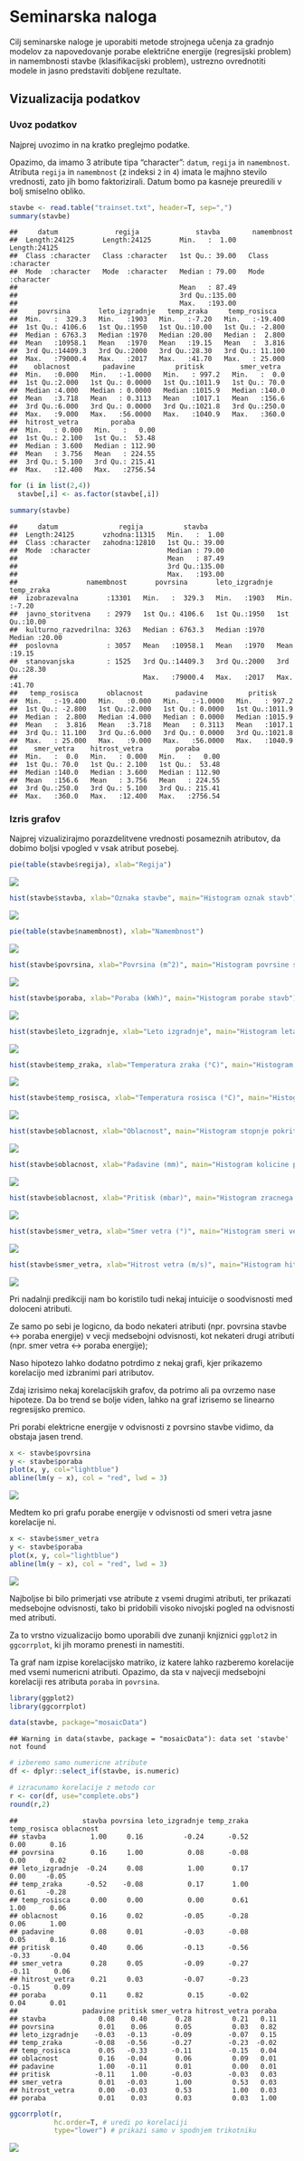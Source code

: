# Seminarska naloga

Cilj seminarske naloge je uporabiti metode strojnega učenja za gradnjo
modelov za napovedovanje porabe električne energije (regresijski
problem) in namembnosti stavbe (klasifikacijski problem), ustrezno
ovrednotiti modele in jasno predstaviti dobljene rezultate.

## Vizualizacija podatkov

### Uvoz podatkov

Najprej uvozimo in na kratko preglejmo podatke.

Opazimo, da imamo 3 atribute tipa “character”: `datum`, `regija` in
`namembnost`. Atributa `regija` in `namembnost` (z indeksi `2` in `4`)
imata le majhno stevilo vrednosti, zato jih bomo faktorizirali. Datum
bomo pa kasneje preuredili v bolj smiselno obliko.

``` r
stavbe <- read.table("trainset.txt", header=T, sep=",")
summary(stavbe)
```

    ##     datum              regija              stavba        namembnost       
    ##  Length:24125       Length:24125       Min.   :  1.00   Length:24125      
    ##  Class :character   Class :character   1st Qu.: 39.00   Class :character  
    ##  Mode  :character   Mode  :character   Median : 79.00   Mode  :character  
    ##                                        Mean   : 87.49                     
    ##                                        3rd Qu.:135.00                     
    ##                                        Max.   :193.00                     
    ##     povrsina       leto_izgradnje   temp_zraka     temp_rosisca    
    ##  Min.   :  329.3   Min.   :1903   Min.   :-7.20   Min.   :-19.400  
    ##  1st Qu.: 4106.6   1st Qu.:1950   1st Qu.:10.00   1st Qu.: -2.800  
    ##  Median : 6763.3   Median :1970   Median :20.00   Median :  2.800  
    ##  Mean   :10958.1   Mean   :1970   Mean   :19.15   Mean   :  3.816  
    ##  3rd Qu.:14409.3   3rd Qu.:2000   3rd Qu.:28.30   3rd Qu.: 11.100  
    ##  Max.   :79000.4   Max.   :2017   Max.   :41.70   Max.   : 25.000  
    ##    oblacnost        padavine          pritisk         smer_vetra   
    ##  Min.   :0.000   Min.   :-1.0000   Min.   : 997.2   Min.   :  0.0  
    ##  1st Qu.:2.000   1st Qu.: 0.0000   1st Qu.:1011.9   1st Qu.: 70.0  
    ##  Median :4.000   Median : 0.0000   Median :1015.9   Median :140.0  
    ##  Mean   :3.718   Mean   : 0.3113   Mean   :1017.1   Mean   :156.6  
    ##  3rd Qu.:6.000   3rd Qu.: 0.0000   3rd Qu.:1021.8   3rd Qu.:250.0  
    ##  Max.   :9.000   Max.   :56.0000   Max.   :1040.9   Max.   :360.0  
    ##  hitrost_vetra        poraba       
    ##  Min.   : 0.000   Min.   :   0.00  
    ##  1st Qu.: 2.100   1st Qu.:  53.48  
    ##  Median : 3.600   Median : 112.90  
    ##  Mean   : 3.756   Mean   : 224.55  
    ##  3rd Qu.: 5.100   3rd Qu.: 215.41  
    ##  Max.   :12.400   Max.   :2756.54

``` r
for (i in list(2,4))
  stavbe[,i] <- as.factor(stavbe[,i])

summary(stavbe)
```

    ##     datum               regija          stavba      
    ##  Length:24125       vzhodna:11315   Min.   :  1.00  
    ##  Class :character   zahodna:12810   1st Qu.: 39.00  
    ##  Mode  :character                   Median : 79.00  
    ##                                     Mean   : 87.49  
    ##                                     3rd Qu.:135.00  
    ##                                     Max.   :193.00  
    ##                 namembnost       povrsina       leto_izgradnje   temp_zraka   
    ##  izobrazevalna       :13301   Min.   :  329.3   Min.   :1903   Min.   :-7.20  
    ##  javno_storitvena    : 2979   1st Qu.: 4106.6   1st Qu.:1950   1st Qu.:10.00  
    ##  kulturno_razvedrilna: 3263   Median : 6763.3   Median :1970   Median :20.00  
    ##  poslovna            : 3057   Mean   :10958.1   Mean   :1970   Mean   :19.15  
    ##  stanovanjska        : 1525   3rd Qu.:14409.3   3rd Qu.:2000   3rd Qu.:28.30  
    ##                               Max.   :79000.4   Max.   :2017   Max.   :41.70  
    ##   temp_rosisca       oblacnost        padavine          pritisk      
    ##  Min.   :-19.400   Min.   :0.000   Min.   :-1.0000   Min.   : 997.2  
    ##  1st Qu.: -2.800   1st Qu.:2.000   1st Qu.: 0.0000   1st Qu.:1011.9  
    ##  Median :  2.800   Median :4.000   Median : 0.0000   Median :1015.9  
    ##  Mean   :  3.816   Mean   :3.718   Mean   : 0.3113   Mean   :1017.1  
    ##  3rd Qu.: 11.100   3rd Qu.:6.000   3rd Qu.: 0.0000   3rd Qu.:1021.8  
    ##  Max.   : 25.000   Max.   :9.000   Max.   :56.0000   Max.   :1040.9  
    ##    smer_vetra    hitrost_vetra        poraba       
    ##  Min.   :  0.0   Min.   : 0.000   Min.   :   0.00  
    ##  1st Qu.: 70.0   1st Qu.: 2.100   1st Qu.:  53.48  
    ##  Median :140.0   Median : 3.600   Median : 112.90  
    ##  Mean   :156.6   Mean   : 3.756   Mean   : 224.55  
    ##  3rd Qu.:250.0   3rd Qu.: 5.100   3rd Qu.: 215.41  
    ##  Max.   :360.0   Max.   :12.400   Max.   :2756.54

### Izris grafov

Najprej vizualizirajmo porazdelitvene vrednosti posameznih atributov, da
dobimo boljsi vpogled v vsak atribut posebej.

``` r
pie(table(stavbe$regija), xlab="Regija")
```

![](README_files/figure-markdown_github/unnamed-chunk-2-1.png)

``` r
hist(stavbe$stavba, xlab="Oznaka stavbe", main="Histogram oznak stavb")
```

![](README_files/figure-markdown_github/unnamed-chunk-2-2.png)

``` r
pie(table(stavbe$namembnost), xlab="Namembnost")
```

![](README_files/figure-markdown_github/unnamed-chunk-2-3.png)

``` r
hist(stavbe$povrsina, xlab="Povrsina (m^2)", main="Histogram povrsine stavb")
```

![](README_files/figure-markdown_github/unnamed-chunk-2-4.png)

``` r
hist(stavbe$poraba, xlab="Poraba (kWh)", main="Histogram porabe stavb")
```

![](README_files/figure-markdown_github/unnamed-chunk-2-5.png)

``` r
hist(stavbe$leto_izgradnje, xlab="Leto izgradnje", main="Histogram leta izgradnje stavb")
```

![](README_files/figure-markdown_github/unnamed-chunk-2-6.png)

``` r
hist(stavbe$temp_zraka, xlab="Temperatura zraka (°C)", main="Histogram temperature zraka")
```

![](README_files/figure-markdown_github/unnamed-chunk-2-7.png)

``` r
hist(stavbe$temp_rosisca, xlab="Temperatura rosisca (°C)", main="Histogram temperature rosisca")
```

![](README_files/figure-markdown_github/unnamed-chunk-2-8.png)

``` r
hist(stavbe$oblacnost, xlab="Oblacnost", main="Histogram stopnje pokritosti neba z oblaki")
```

![](README_files/figure-markdown_github/unnamed-chunk-2-9.png)

``` r
hist(stavbe$oblacnost, xlab="Padavine (mm)", main="Histogram kolicine padavin")
```

![](README_files/figure-markdown_github/unnamed-chunk-2-10.png)

``` r
hist(stavbe$oblacnost, xlab="Pritisk (mbar)", main="Histogram zracnega pritiska")
```

![](README_files/figure-markdown_github/unnamed-chunk-2-11.png)

``` r
hist(stavbe$smer_vetra, xlab="Smer vetra (°)", main="Histogram smeri vetra")
```

![](README_files/figure-markdown_github/unnamed-chunk-2-12.png)

``` r
hist(stavbe$smer_vetra, xlab="Hitrost vetra (m/s)", main="Histogram hitrosti vetra")
```

![](README_files/figure-markdown_github/unnamed-chunk-2-13.png)

Pri nadalnji predikciji nam bo koristilo tudi nekaj intuicije o
soodvisnosti med doloceni atributi.

Ze samo po sebi je logicno, da bodo nekateri atributi (npr. povrsina
stavbe \<-> poraba energije) v vecji medsebojni odvisnosti, kot nekateri
drugi atributi (npr. smer vetra \<-> poraba energije);

Naso hipotezo lahko dodatno potrdimo z nekaj grafi, kjer prikazemo
korelacijo med izbranimi pari atributov.

Zdaj izrisimo nekaj korelacijskih grafov, da potrimo ali pa ovrzemo nase
hipoteze. Da bo trend se bolje viden, lahko na graf izrisemo se linearno
regresijsko premico.

Pri porabi elektricne energije v odvisnosti z povrsino stavbe vidimo, da
obstaja jasen trend.

``` r
x <- stavbe$povrsina
y <- stavbe$poraba
plot(x, y, col="lightblue")
abline(lm(y ~ x), col = "red", lwd = 3)
```

![](README_files/figure-markdown_github/unnamed-chunk-3-1.png)

Medtem ko pri grafu porabe energije v odvisnosti od smeri vetra jasne
korelacije ni.

``` r
x <- stavbe$smer_vetra
y <- stavbe$poraba
plot(x, y, col="lightblue")
abline(lm(y ~ x), col = "red", lwd = 3)
```

![](README_files/figure-markdown_github/unnamed-chunk-4-1.png)

Najboljse bi bilo primerjati vse atribute z vsemi drugimi atributi, ter
prikazati medsebojne odvisnosti, tako bi pridobili visoko nivojski
pogled na odvisnosti med atributi.

Za to vrstno vizualizacijo bomo uporabili dve zunanji knjiznici
`ggplot2` in `ggcorrplot`, ki jih moramo prenesti in namestiti.

Ta graf nam izpise korelacijsko matriko, iz katere lahko razberemo
korelacije med vsemi numericni atributi. Opazimo, da sta v najvecji
medsebojni korelaciji res atributa `poraba` in `povrsina`.

``` r
library(ggplot2)
library(ggcorrplot)

data(stavbe, package="mosaicData")
```

    ## Warning in data(stavbe, package = "mosaicData"): data set 'stavbe' not found

``` r
# izberemo samo numericne atribute
df <- dplyr::select_if(stavbe, is.numeric)

# izracunamo korelacije z metodo cor
r <- cor(df, use="complete.obs")
round(r,2)
```

    ##                stavba povrsina leto_izgradnje temp_zraka temp_rosisca oblacnost
    ## stavba           1.00     0.16          -0.24      -0.52         0.00      0.16
    ## povrsina         0.16     1.00           0.08      -0.08         0.00      0.02
    ## leto_izgradnje  -0.24     0.08           1.00       0.17         0.00     -0.05
    ## temp_zraka      -0.52    -0.08           0.17       1.00         0.61     -0.28
    ## temp_rosisca     0.00     0.00           0.00       0.61         1.00      0.06
    ## oblacnost        0.16     0.02          -0.05      -0.28         0.06      1.00
    ## padavine         0.08     0.01          -0.03      -0.08         0.05      0.16
    ## pritisk          0.40     0.06          -0.13      -0.56        -0.33     -0.04
    ## smer_vetra       0.28     0.05          -0.09      -0.27        -0.11      0.06
    ## hitrost_vetra    0.21     0.03          -0.07      -0.23        -0.15      0.09
    ## poraba           0.11     0.82           0.15      -0.02         0.04      0.01
    ##                padavine pritisk smer_vetra hitrost_vetra poraba
    ## stavba             0.08    0.40       0.28          0.21   0.11
    ## povrsina           0.01    0.06       0.05          0.03   0.82
    ## leto_izgradnje    -0.03   -0.13      -0.09         -0.07   0.15
    ## temp_zraka        -0.08   -0.56      -0.27         -0.23  -0.02
    ## temp_rosisca       0.05   -0.33      -0.11         -0.15   0.04
    ## oblacnost          0.16   -0.04       0.06          0.09   0.01
    ## padavine           1.00   -0.11       0.01          0.00   0.01
    ## pritisk           -0.11    1.00      -0.03         -0.03   0.03
    ## smer_vetra         0.01   -0.03       1.00          0.53   0.03
    ## hitrost_vetra      0.00   -0.03       0.53          1.00   0.03
    ## poraba             0.01    0.03       0.03          0.03   1.00

``` r
ggcorrplot(r,
           hc.order=T, # uredi po korelaciji
           type="lower") # prikazi samo v spodnjem trikotniku
```

![](README_files/figure-markdown_github/unnamed-chunk-5-1.png)

